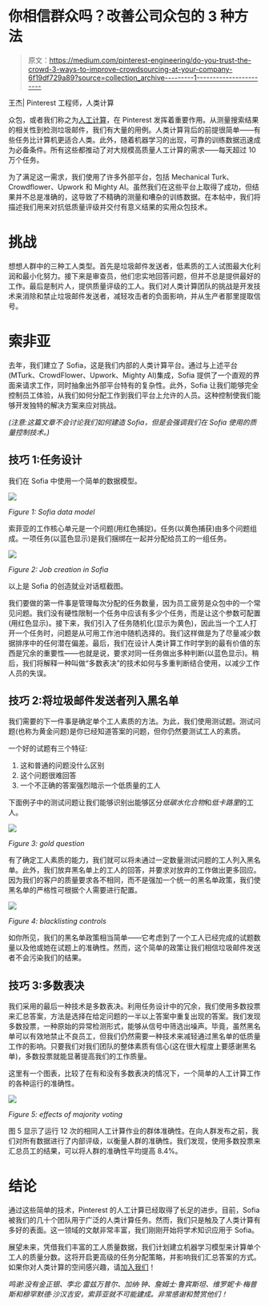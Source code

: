 # 你相信群众吗？改善公司众包的 3 种方法

> 原文：<https://medium.com/pinterest-engineering/do-you-trust-the-crowd-3-ways-to-improve-crowdsourcing-at-your-company-6f19df729a89?source=collection_archive---------1----------------------->

王杰| Pinterest 工程师，人类计算

众包，或者我们称之为[人工计算](https://en.wikipedia.org/wiki/Human-based_computation)，在 Pinterest 发挥着重要作用。从测量搜索结果的相关性到检测垃圾邮件，我们有大量的用例。人类计算背后的前提很简单——有些任务比计算机更适合人类。此外，随着机器学习的出现，可靠的训练数据迅速成为必备条件。所有这些都推动了对大规模高质量人工计算的需求——每天超过 10 万个任务。

为了满足这一需求，我们使用了许多外部平台，包括 Mechanical Turk、Crowdflower、Upwork 和 Mighty AI。虽然我们在这些平台上取得了成功，但结果并不总是准确的，这导致了不精确的测量和嘈杂的训练数据。在本帖中，我们将描述我们用来对抗低质量评级并交付有意义结果的实用众包技术。

# 挑战

想想人群中的三种工人类型。首先是垃圾邮件发送者，低素质的工人试图最大化利润和最小化努力。接下来是审查员，他们忠实地回答问题，但并不总是提供最好的工作。最后是制片人，提供质量评级的工人。我们对人类计算团队的挑战是开发技术来消除和禁止垃圾邮件发送者，减轻攻击者的负面影响，并从生产者那里提取信号。

# 索非亚

去年，我们建立了 Sofia，这是我们内部的人类计算平台。通过与上述平台(MTurk、CrowdFlower、Upwork、Mighty AI)集成，Sofia 提供了一个直观的界面来请求工作，同时抽象出外部平台特有的复杂性。此外，Sofia 让我们能够完全控制员工体验，从我们如何分配工作到我们平台上允许的人员。这种控制使我们能够开发独特的解决方案来应对挑战。

*(注意:这篇文章不会讨论我们如何建造 Sofia，但是会强调我们在 Sofia 使用的质量控制技术。)*

## 技巧 1:任务设计

我们在 Sofia 中使用一个简单的数据模型。

![](img/3e7dccd0d32583f7418aa34f4c7a9a8b.png)

*Figure 1: Sofia data model*

索菲亚的工作核心单元是一个问题(用红色捕捉)。任务(以黄色捕获)由多个问题组成。一项任务(以蓝色显示)是我们捆绑在一起并分配给员工的一组任务。

![](img/3da3caadfa013b0c0fba3c7260f9a961.png)

*Figure 2: Job creation in Sofia*

以上是 Sofia 的创造就业对话框截图。

我们要做的第一件事是管理每次分配的任务数量，因为员工疲劳是众包中的一个常见问题。我们没有硬性限制一个任务中应该有多少个任务，而是让这个参数可配置(用红色显示)。接下来，我们引入了任务随机化(显示为黄色)，因此当一个工人打开一个任务时，问题是从可用工作池中随机选择的。我们这样做是为了尽量减少数据排序中的任何潜在偏差。最后，我们在设计人类计算工作时学到的最有价值的东西是冗余的重要性——也就是说，要求对同一任务做出多种判断(以蓝色显示)。稍后，我们将解释一种叫做“多数表决”的技术如何与多重判断结合使用，以减少工作人员的失误。

## 技巧 2:将垃圾邮件发送者列入黑名单

我们需要的下一件事是确定单个工人素质的方法。为此，我们使用测试题。测试问题(也称为黄金问题)是你已经知道答案的问题，但你仍然要测试工人的素质。

一个好的试题有三个特征:

1.  这和普通的问题没什么区别
2.  这个问题很难回答
3.  一个不正确的答案强烈暗示一个低质量的工人

下面例子中的测试问题让我们能够识别出能够区分*低碳水化合物*和*低卡路里*的工人。

![](img/e8203022b7a9101c9aa1b1c4f4b6dcff.png)

*Figure 3: gold question*

有了确定工人素质的能力，我们就可以将未通过一定数量测试问题的工人列入黑名单。此外，我们放弃黑名单上的工人的回答，并要求对放弃的工作做出更多回应。因为我们的客户的质量要求各不相同，而不是强加一个统一的黑名单政策，我们使黑名单的严格性可根据个人需要进行配置。

![](img/8d211a6d955c95c56409b52216aa4e61.png)

*Figure 4: blacklisting controls*

如你所见，我们的黑名单政策相当简单——它考虑到了一个工人已经完成的试题数量以及他或她在试题上的准确性。然而，这个简单的政策让我们相信垃圾邮件发送者不会污染我们的结果。

## 技巧 3:多数表决

我们采用的最后一种技术是多数表决。利用任务设计中的冗余，我们使用多数投票来汇总答案，方法是选择在给定问题的一半以上答案中重复出现的答案。我们发现多数投票，一种原始的异常检测形式，能够从信号中筛选出噪声。毕竟，虽然黑名单可以有效地禁止不良员工，但我们仍然需要一种技术来减轻通过黑名单的低质量工作的影响。只要我们对我们团队的整体素质有信心(这在很大程度上要感谢黑名单)，多数投票就能显著提高我们的工作质量。

这里有一个图表，比较了在有和没有多数表决的情况下，一个简单的人工计算工作的各种运行的准确性。

![](img/00d7c5fcce629165e81a9300ae21bcf2.png)

*Figure 5: effects of majority voting*

图 5 显示了运行 12 次的相同人工计算作业的群体准确性。在向人群发布之前，我们对所有数据进行了内部评级，以衡量人群的准确性。我们发现，使用多数投票来汇总员工的结果，可以将人群的准确性平均提高 8.4%。

# 结论

通过这些简单的技术，Pinterest 的人工计算已经取得了长足的进步。目前，Sofia 被我们的几十个团队用于广泛的人类计算任务。然而，我们只是触及了人类计算有多好的表面。这一领域的文献非常丰富，我们刚刚开始将学术知识应用于 Sofia。

展望未来，凭借我们丰富的工人质量数据，我们计划建立机器学习模型来计算单个工人的质量分数。这将开启更高级的任务分配策略，并影响我们汇总答案的方式。如果你对人类计算的空间感兴趣，请[加入我们](https://careers.pinterest.com/)！

*鸣谢:没有金正银、李北·雷兹万普尔、加纳·钟、詹姆士·鲁宾斯坦、维罗妮卡·梅普斯和穆罕默德·沙汉吉安，索菲亚就不可能建成。非常感谢和赞赏他们！*